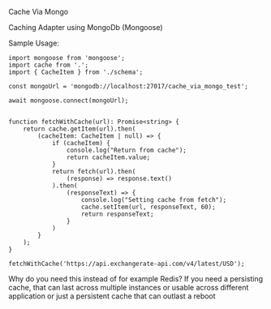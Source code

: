 Cache Via Mongo

Caching Adapter using MongoDb (Mongoose)

Sample Usage:

```
import mongoose from 'mongoose';
import cache from '.';
import { CacheItem } from './schema';

const mongoUrl = 'mongodb://localhost:27017/cache_via_mongo_test';

await mongoose.connect(mongoUrl);


function fetchWithCache(url): Promise<string> {
    return cache.getItem(url).then(
        (cacheItem: CacheItem | null) => {
            if (cacheItem) {
                console.log("Return from cache");
                return cacheItem.value;
            }
            return fetch(url).then(
                (response) => response.text()
            ).then(
                (responseText) => {
                    console.log("Setting cache from fetch");
                    cache.setItem(url, responseText, 60);
                    return responseText;
                }
            )
        }
    );
}

fetchWithCache('https://api.exchangerate-api.com/v4/latest/USD');
```

Why do you need this instead of for example Redis?
If you need a persisting cache, that can last across
multiple instances or usable across different application
or just a persistent cache that can outlast a reboot
